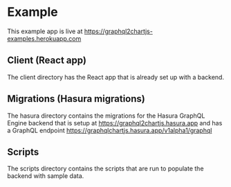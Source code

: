 # Example

This example app is live at https://graphql2chartjs-examples.herokuapp.com

## Client (React app)

The client directory has the React app that is already set up with a backend.

## Migrations (Hasura migrations)

The hasura directory contains the migrations for the Hasura GraphQL Engine backend that is setup at https://graphql2chartjs.hasura.app and has a GraphQL endpoint https://graphqlchartjs.hasura.app/v1alpha1/graphql

## Scripts

The scripts directory contains the scripts that are run to populate the backend with sample data.
